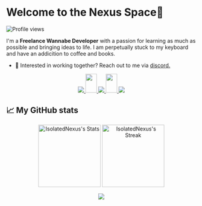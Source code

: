 # Welcome to the Nexus Space👋

![Profile views](https://komarev.com/ghpvc/?username=isolatednexus&label=Profile%20views&color=60598F&style=flat)

<div class="github-intro">

I'm a **Freelance Wannabe Developer** with a passion for learning as much as possible and bringing ideas to life. I am perpetually stuck to my keyboard and have an addicition to coffee and books.

- 💼 Interested in working together? Reach out to me via <a href="https://discordapp.com/users/1168385562403684415">discord.</a>

</div>

<div class="badges">
    <p align="center">
      <a href="https://skillicons.dev">
              <img src="https://skillicons.dev/icons?i=git,c,lua,html,css,py,js" />
              <img src="https://static.vecteezy.com/system/resources/thumbnails/021/508/536/small/white-star-shotting-star-transparent-bokeh-stars-free-free-png.png" height="50" width="30"/>
              <img src="https://skillicons.dev/icons?i=github,unreal,vscode" />
          <img src="https://static.vecteezy.com/system/resources/thumbnails/021/508/536/small/white-star-shotting-star-transparent-bokeh-stars-free-free-png.png" height="50" width="30"/>
              <img src="https://skillicons.dev/icons?i=discord,linkedin,notion,gcp" />
      </a>
    </p>
</div>

## 📈 My GitHub stats

<div class="badges-githubstats">
  <p align="center">
    <img src="https://github-readme-stats.vercel.app/api?username=IsolatedNexus&theme=tokyonight&show_icons=true&hide_border=true&count_private=true" alt="IsolatedNexus's Stats" height="165">
    <img src="https://github-readme-streak-stats.herokuapp.com/?user=IsolatedNexus&theme=tokyonight&hide_border=true" alt="IsolatedNexus's Streak" height="165">
  </p>
    <p align="center">
        <img src="http://github-profile-summary-cards.vercel.app/api/cards/profile-details?username=isolatednexus&theme=tokyonight">
    </p>
</div>

